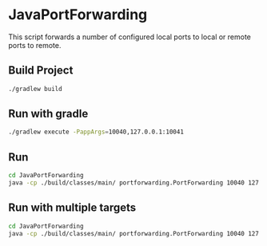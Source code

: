 # JavaPortForwarding
This script forwards a number of configured local ports to local or remote ports to remote.

## Build Project
```sh
./gradlew build
```

## Run with gradle
```sh
./gradlew execute -PappArgs=10040,127.0.0.1:10041
```

## Run
```sh
cd JavaPortForwarding
java -cp ./build/classes/main/ portforwarding.PortForwarding 10040 127.0.0.1:10041
```

## Run with multiple targets
```sh
cd JavaPortForwarding
java -cp ./build/classes/main/ portforwarding.PortForwarding 10040 127.0.0.1:10041 127.0.0.1:10042
```
